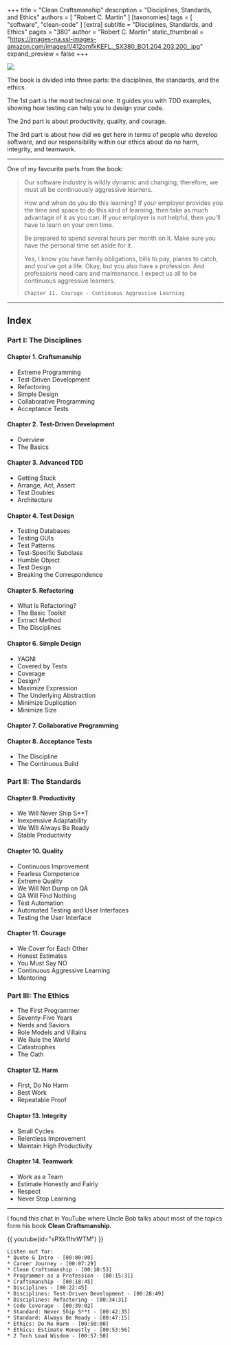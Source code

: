 +++
title = "Clean Craftsmanship"
description = "Disciplines, Standards, and Ethics"
authors = [ "Robert C. Martin" ]
[taxonomies]
tags = [ "software", "clean-code" ]
[extra]
subtitle = "Disciplines, Standards, and Ethics"
pages = "380"
author = "Robert C. Martin"
static_thumbnail = "https://images-na.ssl-images-amazon.com/images/I/412omfkKEFL._SX380_BO1,204,203,200_.jpg"
expand_preview = false
+++

<img border="0" src="https://images-na.ssl-images-amazon.com/images/I/412omfkKEFL._SX380_BO1,204,203,200_.jpg" >

<!-- more -->

The book is divided into three parts: the disciplines, the standards, and the ethics.

The 1st part is the most technical one. It guides you with TDD examples, showing how testing can help you to design your code.

The 2nd part is about productivity, quality, and courage.

The 3rd part is about how did we get here in terms of people who develop software, and our responsibility within 
our ethics about do no harm, integrity, and teamwork.

---

One of my favourite parts from the book:

> Our software industry is wildly dynamic and changing; therefore, we must all be continuously aggressive learners.
> 
> How and when do you do this learning? If your employer provides you the time and space to do this kind of learning, then
take as much advantage of it as you can. If your employer is not helpful, then you'll have to learn on your own time.
>
> Be prepared to spend several hours per month on it. Make sure you have the personal time set aside for it.
>
> Yes, I know you have family obligations, bills to pay, planes to catch, and you've got a life. Okay, but you also have a
profession. And professions need care and maintenance. I expect us all to be continuous aggressive learners.
>
> `Chapter 11. Courage - Continuous Aggressive Learning`

---

## Index

### Part I: The Disciplines

#### Chapter 1. Craftsmanship
- Extreme Programming
- Test-Driven Development
- Refactoring
- Simple Design
- Collaborative Programming
- Acceptance Tests

#### Chapter 2. Test-Driven Development
- Overview
- The Basics

#### Chapter 3. Advanced TDD
- Getting Stuck
- Arrange, Act, Assert
- Test Doubles
- Architecture

#### Chapter 4. Test Design
- Testing Databases
- Testing GUIs
- Test Patterns
- Test-Specific Subclass
- Humble Object
- Test Design
- Breaking the Correspondence

#### Chapter 5. Refactoring
- What Is Refactoring?
- The Basic Toolkit
- Extract Method
- The Disciplines

#### Chapter 6. Simple Design
- YAGNI
- Covered by Tests
- Coverage
- Design?
- Maximize Expression
- The Underlying Abstraction
- Minimize Duplication
- Minimize Size

#### Chapter 7. Collaborative Programming

#### Chapter 8. Acceptance Tests
- The Discipline
- The Continuous Build

### Part II: The Standards

#### Chapter 9. Productivity
- We Will Never Ship S**T
- Inexpensive Adaptability
- We Will Always Be Ready
- Stable Productivity

#### Chapter 10. Quality
- Continuous Improvement
- Fearless Competence
- Extreme Quality
- We Will Not Dump on QA
- QA Will Find Nothing
- Test Automation
- Automated Testing and User Interfaces
- Testing the User Interface

#### Chapter 11. Courage
- We Cover for Each Other
- Honest Estimates
- You Must Say NO
- Continuous Aggressive Learning
- Mentoring

### Part III: The Ethics

- The First Programmer
- Seventy-Five Years
- Nerds and Saviors
- Role Models and Villains
- We Rule the World
- Catastrophes
- The Oath

#### Chapter 12. Harm
- First, Do No Harm
- Best Work
- Repeatable Proof

#### Chapter 13. Integrity
- Small Cycles
- Relentless Improvement
- Maintain High Productivity

#### Chapter 14. Teamwork
- Work as a Team
- Estimate Honestly and Fairly
- Respect
- Never Stop Learning

---

I found this chat in YouTube where Uncle Bob talks about most of the topics form his book **Clean Craftsmanship**. 

{{ youtube(id="sPXk11hrWTM") }}
```
Listen out for:
* Quote & Intro - [00:00:00]
* Career Journey - [00:07:29]
* Clean Craftsmanship - [00:10:53]
* Programmer as a Profession - [00:15:31]
* Craftsmanship - [00:18:45]
* Disciplines - [00:22:45]
* Disciplines: Test-Driven Development - [00:28:49]
* Disciplines: Refactoring - [00:34:31]
* Code Coverage - [00:39:02]
* Standard: Never Ship S**t - [00:42:35]
* Standard: Always Be Ready - [00:47:15]
* Ethics: Do No Harm - [00:50:00]
* Ethics: Estimate Honestly - [00:53:56]
* 2 Tech Lead Wisdom - [00:57:50]
```

